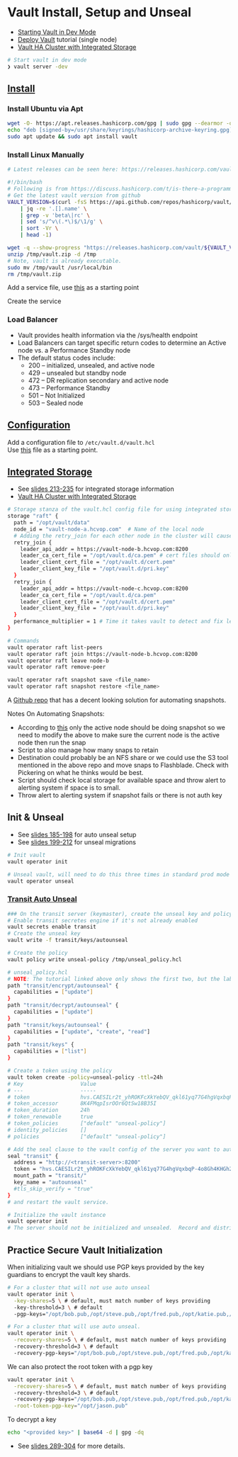 # Vault Install, Setup and Unseal

- [Starting Vault in Dev Mode](https://developer.hashicorp.com/vault/tutorials/getting-started/getting-started-dev-server)
- [Deploy Vault](https://developer.hashicorp.com/vault/tutorials/getting-started/getting-started-deploy) tutorial (single node)
- [Vault HA Cluster with Integrated Storage](https://developer.hashicorp.com/vault/tutorials/raft/raft-storage)

```bash
# Start vault in dev mode
❯ vault server -dev
```

## [Install](https://developer.hashicorp.com/vault/downloads)

### Install Ubuntu via Apt

```bash
wget -O- https://apt.releases.hashicorp.com/gpg | sudo gpg --dearmor -o /usr/share/keyrings/hashicorp-archive-keyring.gpg
echo "deb [signed-by=/usr/share/keyrings/hashicorp-archive-keyring.gpg] https://apt.releases.hashicorp.com $(lsb_release -cs) main" | sudo tee /etc/apt/sources.list.d/hashicorp.list
sudo apt update && sudo apt install vault
```

### Install Linux Manually

```bash
# Latest releases can be seen here: https://releases.hashicorp.com/vault/

#!/bin/bash
# Following is from https://discuss.hashicorp.com/t/is-there-a-programmatic-way-to-look-up-the-latest-version/15175/8 modified by Dave Sargent
# Get the latest vault version from github
VAULT_VERSION=$(curl -fsS https://api.github.com/repos/hashicorp/vault/tags \
    | jq -re '.[].name' \
    | grep -v 'beta\|rc' \
    | sed 's/^v\(.*\)$/\1/g' \
    | sort -Vr \
    | head -1)

wget -q --show-progress "https://releases.hashicorp.com/vault/${VAULT_VERSION}/vault_${VAULT_VERSION}_linux_amd64.zip" -O /tmp/vault.zip
unzip /tmp/vault.zip -d /tmp
# Note, vault is already executable.
sudo mv /tmp/vault /usr/local/bin
rm /tmp/vault.zip

```

Add a service file, use [this](https://github.com/btkrausen/hashicorp/blob/master/vault/config_files/vault.service  ) as a starting point

Create the service

### Load Balancer

- Vault provides health information via the /sys/health endpoint
- Load Balancers can target specific return codes to determine an Active node vs. a Performance Standby node
- The default status codes include:
  - 200 – initialized, unsealed, and active node
  - 429 – unsealed but standby node
  - 472 – DR replication secondary and active node
  - 473 – Performance Standby
  - 501 – Not Initialized
  - 503 – Sealed node



## [Configuration](https://developer.hashicorp.com/vault/docs/configuration#storage)

Add a configuration file to `/etc/vault.d/vault.hcl`  
Use [this](https://github.com/btkrausen/hashicorp/blob/master/vault/config_files/vault.hcl) file as a starting point.

## [Integrated Storage](https://developer.hashicorp.com/vault/docs/concepts/integrated-storage)

- See [slides 213-235](operations-training/01-Create-a-working-Vault-server-configuration-given-a-scenario.pdf) for integrated storage information
- [Vault HA Cluster with Integrated Storage](https://developer.hashicorp.com/vault/tutorials/raft/raft-storage)

```bash
# Storage stanza of the vault.hcl config file for using integrated storage in a cluster
storage "raft" {
  path = "/opt/vault/data" 
  node_id = "vault-node-a.hcvop.com"  # Name of the local node
  # Adding the retry_join for each other node in the cluster will cause the cluster to auto build
  retry_join {
    leader_api_addr = https://vault-node-b.hcvop.com:8200
    leader_ca_cert_file = "/opt/vault.d/ca.pem" # cert files should only be necessary if servers don't trust the certs.
    leader_client_cert_file = "/opt/vault.d/cert.pem"
    leader_client_key_file = "/opt/vault.d/pri.key" 
  }
  retry_join {
    leader_api_addr = https://vault-node-c.hcvop.com:8200
    leader_ca_cert_file = "/opt/vault.d/ca.pem"
    leader_client_cert_file = "/opt/vault.d/cert.pem"
    leader_client_key_file = "/opt/vault.d/pri.key"  
  }
  performance_multiplier = 1 # Time it takes vault to detect and fix leader failure and election
}

# Commands
vault operator raft list-peers
vault operator raft join https://vault-node-b.hcvop.com:8200
vault operator raft leave node-b
vault operator raft remove-peer 

vault operator raft snapshot save <file_name>
vault operator raft snapshot restore <file_name>

```

A [Github repo](https://github.com/adfinis/vault-raft-backup-agent) that has a decent looking solution for automating snapshots.

Notes On Automating Snapshots:

- According to [this](https://developer.hashicorp.com/vault/docs/enterprise/automated-integrated-storage-snapshots) only the active node should be doing snapshot so we need to modify the above to make sure the current node is the active node then run the snap
- Script to also manage how many snaps to retain
- Destination could probably be an NFS share or we could use the S3 tool mentioned in the above repo and move snaps to Flashblade.  Check with Pickering on what he thinks would be best.
- Script should check local storage for available space and throw alert to alerting system if space is to small.
- Throw alert to alerting system if snapshot fails or there is not auth key

## Init & Unseal

- See [slides 185-198](operations-training/01-Create-a-working-Vault-server-configuration-given-a-scenario.pdf) for auto unseal setup
- See [slides 199-212](operations-training/01-Create-a-working-Vault-server-configuration-given-a-scenario.pdf#120) for unseal migrations

```bash
# Init vault
vault operator init

# Unseal vault, will need to do this three times in standard prod mode if auto-unseal is not enabled.
vault operator unseal
```

### [Transit Auto Unseal](https://developer.hashicorp.com/vault/tutorials/auto-unseal/autounseal-transit)

```bash
### On the transit server (keymaster), create the unseal key and policy
# Enable transit secretes engine if it's not already enabled
vault secrets enable transit
# Create the unseal key
vault write -f transit/keys/autounseal

# Create the policy
vault policy write unseal-policy /tmp/unseal_policy.hcl

# unseal_policy.hcl
# NOTE: The tutorial linked above only shows the first two, but the labs from training had the key policies as well.
path "transit/encrypt/autounseal" {
  capabilities = ["update"]
}
path "transit/decrypt/autounseal" {
  capabilities = ["update"]
}
path "transit/keys/autounseal" {
  capabilities = ["update", "create", "read"]
}
path "transit/keys" {
  capabilities = ["list"]
}

# Create a token using the policy
vault token create -policy=unseal-policy -ttl=24h
# Key                  Value
# ---                  -----
# token                hvs.CAESILr2t_yhROKFcXkYebQV_qkl61yq77G4hgVqxbqP-4o8Gh4KHGh2cy5LRHRJd254NmFzUkExS3BXQjdxUFUzcFk
# token_accessor       8K4FMqpIsrOOr6QtSw18B35I
# token_duration       24h
# token_renewable      true
# token_policies       ["default" "unseal-policy"]
# identity_policies    []
# policies             ["default" "unseal-policy"]

# Add the seal clause to the vault config of the server you want to auto unseal
seal "transit" {
  address = "http://<transit-server>:8200"
  token = "hvs.CAESILr2t_yhROKFcXkYebQV_qkl61yq77G4hgVqxbqP-4o8Gh4KHGh2cy5LRHRJd254NmFzUkExS3BXQjdxUFUzcFk"
  mount_path = "transit/"
  key_name = "autounseal"
  #tls_skip_verify = "true"
}
# and restart the vault service.

# Initialize the vault instance
vault operator init
# The server should not be initialized and unsealed.  Record and distribute the recovery keys
```

## Practice Secure Vault Initialization

When initializing vault we should use PGP keys provided by the key guardians to encrypt the vault key shards.

```bash
# For a cluster that will not use auto unseal
vault operator init \
  -key-shares=5 \ # default, must match number of keys providing
  -key-threshold=3 \ # default
  -pgp-keys="/opt/bob.pub,/opt/steve.pub,/opt/fred.pub,/opt/katie.pub,/opt/nancy.pub"

# For a cluster that will use auto unseal.
vault operator init \
  -recovery-shares=5 \ # default, must match number of keys providing
  -recovery-threshold=3 \ # default
  -recovery-pgp-keys="/opt/bob.pub,/opt/steve.pub,/opt/fred.pub,/opt/katie.pub,/opt/nancy.pub"
```

We can also protect the root token with a pgp key

```bash
vault operator init \
  -recovery-shares=5 \ # default, must match number of keys providing
  -recovery-threshold=3 \ # default
  -recovery-pgp-keys="/opt/bob.pub,/opt/steve.pub,/opt/fred.pub,/opt/katie.pub,/opt/nancy.pub" \
  -root-token-pgp-key="/opt/jason.pub"
```

To decrypt a key

```bash
echo "<provided key>" | base64 -d | gpg -dq

```

- See [slides 289-304](operations-training/01-Create-a-working-Vault-server-configuration-given-a-scenario.pdf) for more details.
